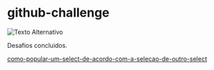 # github-challenge
![Texto Alternativo](https://i.pinimg.com/736x/71/36/68/713668f2cf65704fdcc66a73c75e3bea.jpg)

Desafios concluidos.

<a href="https://github.com/fabiodellpozzo/github-challenge/tree/main/%40fabiodavel/como-popular-um-select-de-acordo-com-a-selecao-de-outro-select" role="button">como-popular-um-select-de-acordo-com-a-selecao-de-outro-select</a>



 
